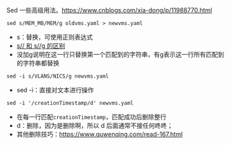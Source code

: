 

Sed 一些高级用法。https://www.cnblogs.com/xia-dong/p/11988770.html

```
sed s/MEM_MB/MEM/g oldvms.yaml > newvms.yaml
```

- s：替换，可使用正则表达式
- [s// 和 s//g 的区别](https://blog.csdn.net/m0_37664906/article/details/78082209)
- 没加g说明在这一行只替换第一个匹配到的字符串，有g表示这一行所有匹配到的字符串都替换



```
sed -i s/VLANS/NICS/g newvms.yaml
```

- sed -i：直接对文本进行操作



```
sed -i '/creationTimestamp/d' newvms.yaml
```

- 在每一行匹配`creationTimestamp`，匹配成功后删除整行
- d：删除，因为是删除啊，所以 d 后面通常不接任何咚咚；
- 其他删除技巧：https://www.quwenqing.com/read-167.html

